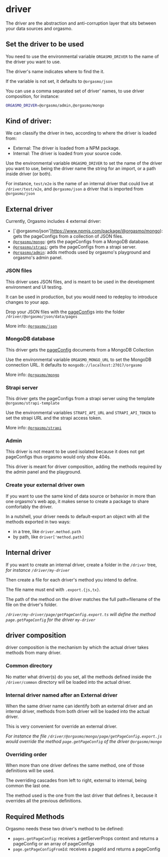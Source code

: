 # driver

The driver are the abstraction and anti-corruption layer that sits between your data sources and orgasmo.

## Set the driver to be used

You need to use the environmental variable `ORGASMO_DRIVER` to the name of the driver you want to use.

The driver's name indicates where to find the it.

If the variable is not set, it defaults to `@orgasmo/json`

You can use a comma separated set of driver' names, to use driver composition, for instance:

```sh
ORGASMO_DRIVER=@orgasmo/admin,@orgasmo/mongo
```

## Kind of driver:

We can classify the driver in two, according to where the driver is loaded from:

- External: The driver is loaded from a NPM package.
- Internal: The driver is loaded from your source code.

Use the environmental variable `ORGASMO_DRIVER` to set the name of the driver you want to use, being the driver name the string for an import, or a path inside driver (or both).

For instance, `test/e2e` is the name of an internal driver that could live at `/driver/test/e2e`, and `@orgasmo/json` a driver that is imported from `@orgasmo/json`

## External driver

Currently, Orgasmo includes 4 external driver:

- [`@orgasmo/json']https://www.npmjs.com/package/@orgasmo/mongo): gets the pageConfigs from a collection of JSON files.
- [`@orgasmo/mongo`](https://www.npmjs.com/package/@orgasmo/mongo): gets the pageConfigs from a MongoDB database.
- [`@orgasmo/strapi`](https://www.npmjs.com/package/@orgasmo/strapi): gets the pageConfigs from a strapi server.
- [`@orgasmo/admin`](https://www.npmjs.com/package/@orgasmo/admin): adds methods used by orgasmo's playground and orgasmo's admin panel.

### JSON files

This driver uses JSON files, and is meant to be used in the development environment and UI testing.

It can be used in production, but you would need to redeploy to introduce changes to your app.

Drop your JSON files with the [pageConfig](GettingStarted/pageConfig.md)s into the folder `/driver/@orgasmo/json/data/pages`

More info: [`@orgasmo/json`](https://www.npmjs.com/package/@orgasmo/json)

### MongoDB database

This driver gets the [pageConfig](GettingStarted/pageConfig.md) documents from a MongoDB Collection

Use the environmental variable `ORGASMO_MONGO_URL` to set the MongoDB connection URL. It defaults to `mongodb://localhost:27017/orgasmo`

More info: [`@orgasmo/mongo`](https://www.npmjs.com/package/@orgasmo/mongo)

### Strapi server

This driver gets the pageConfigs from a strapi server using the template `@orgasmo/strapi-template`

Use the environmental variables `STRAPI_API_URL` and `STRAPI_API_TOKEN` to set the strapi URL and the strapi access token.

More info: [`@orgasmo/strapi`](https://www.npmjs.com/package/@orgasmo/strapi)

### Admin

This driver is not meant to be used isolated because it does not get pageConfigs thus orgasmo would only show 404s.

This driver is meant for driver composition, adding the methods required by the admin panel and the playground.

### Create your external driver own

If you want to use the same kind of data source or behavior in more than one orgasmo's web app, it makes sense to create a package to share comfortably the driver.

In a nutshell, your driver needs to default-export an object with all the methods exported in two ways:

- in a tree, like `driver.method.path`
- by path, like `driver['method.path]`

## Internal driver

If you want to create an internal driver, create a folder in the `/driver` tree, _for instance `/driver/my-driver`_

Then create a file for each driver's method you intend to define.

The file name must end with `.export.{js,tx}`.

The path of the method on the driver matches the full path+filename of the file on the driver's folder.

_`/driver/my-driver/page/getPageConfig.export.ts` will define the method `page.getPageConfig` for the driver `my-driver`_

## driver composition

driver composition is the mechanism by which the actual driver takes methods from many driver.

### Common directory

No matter what driver(s) do you set, all the methods defined inside the `/driver/common` directory will be loaded into the actual driver.

### Internal driver named after an External driver

When the same driver name can identify both an external driver and an internal driver, methods from both driver will be loaded into the actual driver.

This is very convenient for override an external driver.

_For instance the file `/driver/@orgasmo/mongo/page/getPageConfig.export.js` would override the method `page.getPageConfig` of the driver `@orgasmo/mongo`_

### Overriding order

When more than one driver defines the same method, one of those definitions will be used.

The overriding cascades from left to right, external to internal, being common the last one.

The method used is the one from the last driver that defines it, because it overrides all the previous definitions.

## Required Methods

Orgasmo needs these two driver's method to be defined:

- `pages.getPageConfig`: receives a getServerProps context and returns a pageConfig or an array of pageConfigs
- `page.getPageConfigFromId`: receives a pageId and returns a pageConfig
